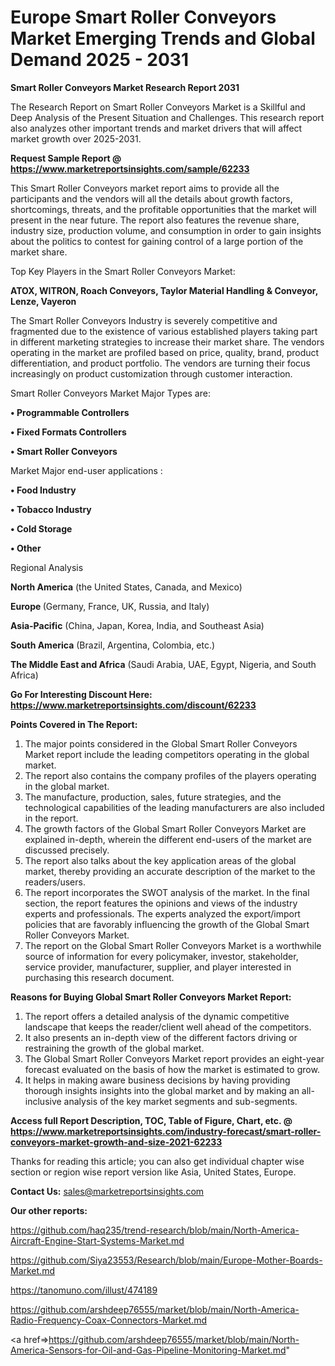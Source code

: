 # Europe Smart Roller Conveyors Market Emerging Trends and Global Demand 2025 - 2031

<strong>Smart Roller Conveyors Market Research Report 2031</strong>

The Research Report on Smart Roller Conveyors Market is a Skillful and Deep Analysis of the Present Situation and Challenges. This research report also analyzes other important trends and market drivers that will affect market growth over 2025-2031.

<strong>Request Sample Report @ <a href=https://www.marketreportsinsights.com/sample/62233>https://www.marketreportsinsights.com/sample/62233</a></strong>

This Smart Roller Conveyors market report aims to provide all the participants and the vendors will all the details about growth factors, shortcomings, threats, and the profitable opportunities that the market will present in the near future. The report also features the revenue share, industry size, production volume, and consumption in order to gain insights about the politics to contest for gaining control of a large portion of the market share.

Top Key Players in the Smart Roller Conveyors Market:

<strong>ATOX, WITRON, Roach Conveyors, Taylor Material Handling & Conveyor, Lenze, Vayeron</strong>

The Smart Roller Conveyors Industry is severely competitive and fragmented due to the existence of various established players taking part in different marketing strategies to increase their market share. The vendors operating in the market are profiled based on price, quality, brand, product differentiation, and product portfolio. The vendors are turning their focus increasingly on product customization through customer interaction.

Smart Roller Conveyors Market Major Types are:

<strong>• Programmable Controllers

• Fixed Formats Controllers

• Smart Roller Conveyors</strong>

Market Major end-user applications :

<strong>• Food Industry

• Tobacco Industry

• Cold Storage

• Other</strong>

Regional Analysis

</u><strong><b>North America</b></strong> (the United States, Canada, and Mexico)

<strong><b>Europe </b></strong>(Germany, France, UK, Russia, and Italy)

<strong><b>Asia-Pacific</b></strong> (China, Japan, Korea, India, and Southeast Asia)

<strong><b>South America</b></strong> (Brazil, Argentina, Colombia, etc.)

<strong><b>The Middle East and Africa</b></strong> (Saudi Arabia, UAE, Egypt, Nigeria, and South Africa)

<strong>Go For Interesting Discount Here: <a href=https://www.marketreportsinsights.com/discount/62233>https://www.marketreportsinsights.com/discount/62233</a></strong>

<strong>Points Covered in The Report:</strong>
<ol>
  <li>The major points considered in the Global Smart Roller Conveyors Market report include the leading competitors operating in the global market.</li>
  <li>The report also contains the company profiles of the players operating in the global market.</li>
  <li>The manufacture, production, sales, future strategies, and the technological capabilities of the leading manufacturers are also included in the report.</li>
  <li>The growth factors of the Global Smart Roller Conveyors Market are explained in-depth, wherein the different end-users of the market are discussed precisely.</li>
  <li>The report also talks about the key application areas of the global market, thereby providing an accurate description of the market to the readers/users.</li>
  <li>The report incorporates the SWOT analysis of the market. In the final section, the report features the opinions and views of the industry experts and professionals. The experts analyzed the export/import policies that are favorably influencing the growth of the Global Smart Roller Conveyors Market.</li>
  <li>The report on the Global Smart Roller Conveyors Market is a worthwhile source of information for every policymaker, investor, stakeholder, service provider, manufacturer, supplier, and player interested in purchasing this research document.</li>
</ol>
<strong>Reasons for Buying Global Smart Roller Conveyors Market Report:</strong>

<ol>
  <li>The report offers a detailed analysis of the dynamic competitive landscape that keeps the reader/client well ahead of the competitors.</li>
  <li>It also presents an in-depth view of the different factors driving or restraining the growth of the global market.</li>
  <li>The Global Smart Roller Conveyors Market report provides an eight-year forecast evaluated on the basis of how the market is estimated to grow.</li>
  <li>It helps in making aware business decisions by having providing thorough insights insights into the global market and by making an all-inclusive analysis of the key market segments and sub-segments.</li>
</ol>
<strong>Access full Report Description, TOC, Table of Figure, Chart, etc. @ <a href=https://www.marketreportsinsights.com/industry-forecast/smart-roller-conveyors-market-growth-and-size-2021-62233>https://www.marketreportsinsights.com/industry-forecast/smart-roller-conveyors-market-growth-and-size-2021-62233</a></strong>


Thanks for reading this article; you can also get individual chapter wise section or region wise report version like Asia, United States, Europe.

<strong>Contact Us:</strong>
sales@marketreportsinsights.com

<strong>Our other reports:</strong>

<a href=https://github.com/haq235/trend-research/blob/main/North-America-Aircraft-Engine-Start-Systems-Market.md>https://github.com/haq235/trend-research/blob/main/North-America-Aircraft-Engine-Start-Systems-Market.md</a>

<a href=https://github.com/Siya23553/Research/blob/main/Europe-Mother-Boards-Market.md>https://github.com/Siya23553/Research/blob/main/Europe-Mother-Boards-Market.md</a>

<a href=https://tanomuno.com/illust/474189>https://tanomuno.com/illust/474189</a>

<a href=https://github.com/arshdeep76555/market/blob/main/North-America-Radio-Frequency-Coax-Connectors-Market.md>https://github.com/arshdeep76555/market/blob/main/North-America-Radio-Frequency-Coax-Connectors-Market.md</a>

<a href=>https://github.com/arshdeep76555/market/blob/main/North-America-Sensors-for-Oil-and-Gas-Pipeline-Monitoring-Market.md</a>"
